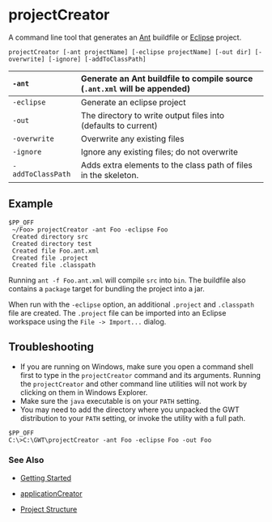 # projectCreator #

A command line tool that generates an [Ant](http://ant.apache.org/) buildfile or [Eclipse](http://www.eclipse.org) project.

`projectCreator [-ant projectName] [-eclipse projectName] [-out dir] [-overwrite] [-ignore] [-addToClassPath]`

|   `-ant`  |  Generate an Ant buildfile to compile source (`.ant.xml` will be appended) |
|:----------|:---------------------------------------------------------------------------|
|   `-eclipse`  |  Generate an eclipse project                                               |
|   `-out`  |  The directory to write output files into (defaults to current)            |
|   `-overwrite`  |  Overwrite any existing files                                              |
|   `-ignore`  |  Ignore any existing files; do not overwrite                               |
|   `-addToClassPath` |  Adds extra elements to the class path of files in the skeleton.           |


## Example ##

```
$PP_OFF
 ~/Foo> projectCreator -ant Foo -eclipse Foo
 Created directory src
 Created directory test
 Created file Foo.ant.xml
 Created file .project
 Created file .classpath
```


Running `ant -f Foo.ant.xml` will compile `src` into `bin`. The buildfile also contains a `package` target for bundling the project into a jar.

When run with the `-eclipse` option, an additional `.project` and `.classpath` file are created.  The `.project` file can be imported into an Eclipse workspace using the `File -> Import...` dialog.

## Troubleshooting ##

  * If you are running on Windows, make sure you open a command shell first to type in the `projectCreator` command and its arguments. Running the `projectCreator` and other command line utilities will not work by clicking on them in Windows Explorer.
  * Make sure the `java` executable is on your `PATH` setting.
  * You may need to add the directory where you unpacked the GWT distribution to your `PATH` setting, or invoke the utility with a full path.

```
$PP_OFF
C:\>C:\GWT\projectCreator -ant Foo -eclipse Foo -out Foo
```

### See Also ###

  * [Getting Started](GettingStarted.md)

  * [applicationCreator](DevGuideApplicationCreator.md)

  * [Project Structure](DevGuideProjectStructure.md)